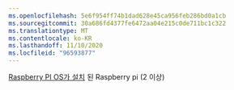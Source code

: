 ```yaml
---
ms.openlocfilehash: 5e6f954ff74b1dad628e45ca956feb286bd0a1cb
ms.sourcegitcommit: 30a686fd4377fe6472aa04e215c0de711bc1c322
ms.translationtype: MT
ms.contentlocale: ko-KR
ms.lasthandoff: 11/10/2020
ms.locfileid: "96593877"
---
```

 [Raspberry PI OS가 설치](https://www.raspberrypi.org/documentation/installation/installing-images/README.md) 된 Raspberry pi (2 이상)<span class="docon docon-navigate-external x-hidden-focus"></span>
